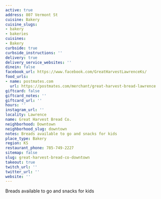 ```yaml
---
active: true
address: 807 Vermont St
cuisine: Bakery
cuisine_slugs:
- bakery
- bakeries
cuisines:
- Bakery
curbside: true
curbside_instructions: ''
delivery: true
delivery_service_websites: ''
dinein: false
facebook_url: https://www.facebook.com/GreatHarvestLawrenceKs/
food_urls:
- name: postmates.com
  url: https://postmates.com/merchant/great-harvest-bread-lawrence
giftcard: false
giftcard_notes: ''
giftcard_url: ''
hours: ''
instagram_url: ''
locality: Lawrence
name: Great Harvest Bread Co.
neighborhood: Downtown
neighborhood_slug: downtown
notes: Breads available to go and snacks for kids
place_type: Bakery
region: KS
restaurant_phone: 785-749-2227
sitemap: false
slug: great-harvest-bread-co-downtown
takeout: true
twitch_url: ''
twitter_url: ''
website: ''
---
```


Breads available to go and snacks for kids